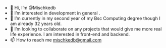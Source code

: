 - 👋 Hi, I’m @Mischkedb
- 👀 I’m interested in development in general . 
- 🌱 I’m currently in my second year of my Bsc Computing degree though I am already 32 years old. 
- 💞️ I’m looking to collaborate on any projects that would give me more real life experience. I am interested in front-end and backend. 
- 📫 How to reach me mischkedb@gmail.com

<!---
Mischkedb/Mischkedb is a ✨ special ✨ repository because its `README.md` (this file) appears on your GitHub profile.
You can click the Preview link to take a look at your changes.
--->
